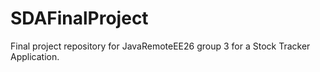 # SDAFinalProject
Final project repository for JavaRemoteEE26 group 3 for a Stock Tracker Application.
